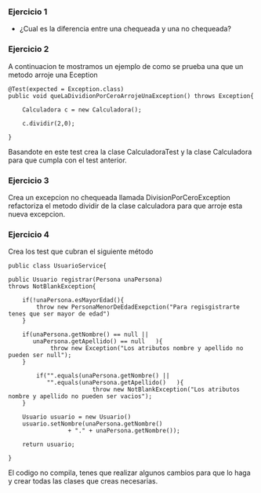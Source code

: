 ### Ejercicio 1

* ¿Cual es la diferencia entre una chequeada y una no chequeada?


### Ejercicio 2

A continuacion te mostramos un ejemplo de como se prueba una que un metodo arroje una Eception


```
@Test(expected = Exception.class)
public void queLaDividionPorCeroArrojeUnaException() throws Exception{

	Calculadora c = new Calculadora();
	
	c.dividir(2,0);
	
} 

```

Basandote en este test crea la clase CalculadoraTest y la clase Calculadora para que cumpla con el test anterior.


### Ejercicio 3

Crea un excepcion no chequeada llamada DivisionPorCeroException 
refactoriza el metodo dividir de la clase calculadora para que arroje esta nueva excepcion. 


### Ejercicio 4

Crea los test que cubran el siguiente método

```
public class UsuarioService{

public Usuario registrar(Persona unaPersona) 
throws NotBlankException{

	if(!unaPersona.esMayorEdad(){
		throw new PersonaMenorDeEdadExepction("Para regisgistrarte tenes que ser mayor de edad")
	}
	
	if(unaPersona.getNombre() == null ||
	   unaPersona.getApellido() == null   ){
			throw new Exception("Los atributos nombre y apellido no pueden ser null");
	}
	
		if("".equals(unaPersona.getNombre() ||
		   "".equals(unaPersona.getApellido()   ){
						throw new NotBlankException("Los atributos nombre y apellido no pueden ser vacios");
	}

	Usuario usuario = new Usuario()
	usuario.setNombre(unaPersona.getNombre() 
				 + "." + unaPersona.getNombre());
	
	return usuario; 
	
} 

```

El codigo no compila, tenes que realizar algunos cambios para que lo haga y crear todas las clases que creas necesarias.



